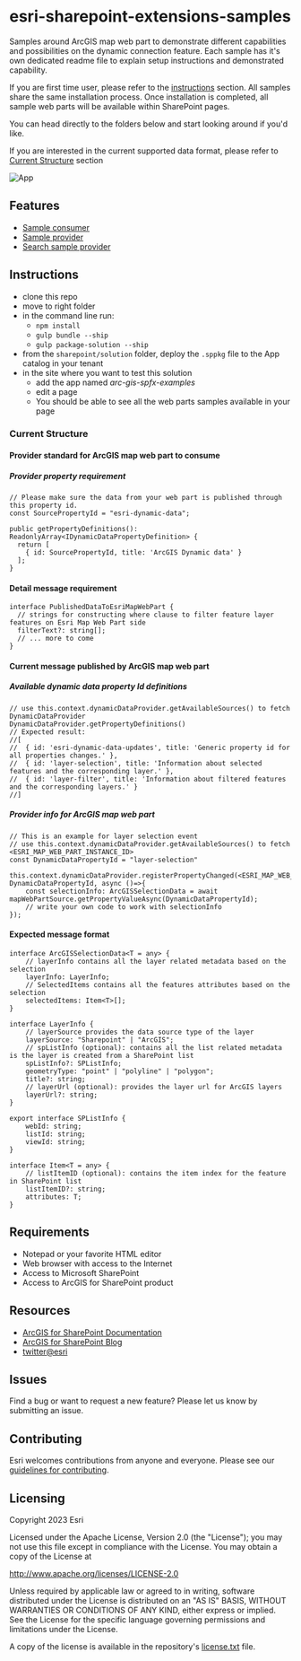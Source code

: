 # esri-sharepoint-extensions-samples

Samples around ArcGIS map web part to demonstrate different capabilities and possibilities on the dynamic connection feature. Each sample has it's own dedicated readme file to explain setup instructions and demonstrated capability.

If you are first time user, please refer to the [instructions](../../#instructions) section. All samples share the same installation process. Once installation is completed, all sample web parts will be available within SharePoint pages.

You can head directly to the folders below and start looking around if you'd like.

If you are interested in the current supported data format, please refer to [Current Structure](../../#current-structure) section

![App](./arcgis-sharepoint-extensions.gif)

## Features

* [Sample consumer](./src/webparts/sampleConsumer)
* [Sample provider](./src/webparts/sampleProvider)
* [Search sample provider](./src/webparts/searchSampleProvider)

## Instructions

* clone this repo
* move to right folder
* in the command line run:
  * `npm install`
  * `gulp bundle --ship`
  * `gulp package-solution --ship`
* from the `sharepoint/solution` folder, deploy the `.sppkg` file to the App catalog in your tenant
* in the site where you want to test this solution
  * add the app named _arc-gis-spfx-examples_
  * edit a page
  * You should be able to see all the web parts samples available in your page

### Current Structure

#### Provider standard for ArcGIS map web part to consume

##### Provider property requirement

```
// Please make sure the data from your web part is published through this property id.
const SourcePropertyId = "esri-dynamic-data";

public getPropertyDefinitions(): ReadonlyArray<IDynamicDataPropertyDefinition> {
  return [
    { id: SourcePropertyId, title: 'ArcGIS Dynamic data' }
  ];
}
```

#### Detail message requirement

```
interface PublishedDataToEsriMapWebPart {
  // strings for constructing where clause to filter feature layer features on Esri Map Web Part side
  filterText?: string[];
  // ... more to come
}
```

#### Current message published by ArcGIS map web part

##### Available dynamic data property Id definitions

```
// use this.context.dynamicDataProvider.getAvailableSources() to fetch DynamicDataProvider
DynamicDataProvider.getPropertyDefinitions()
// Expected result:
//[
//  { id: 'esri-dynamic-data-updates', title: 'Generic property id for all properties changes.' },
//  { id: 'layer-selection', title: 'Information about selected features and the corresponding layer.' },
//  { id: 'layer-filter', title: 'Information about filtered features and the corresponding layers.' }
//]

```

##### Provider info for ArcGIS map web part

```
// This is an example for layer selection event
// use this.context.dynamicDataProvider.getAvailableSources() to fetch <ESRI_MAP_WEB_PART_INSTANCE_ID>
const DynamicDataPropertyId = "layer-selection"

this.context.dynamicDataProvider.registerPropertyChanged(<ESRI_MAP_WEB_PART_INSTANCE_ID>, DynamicDataPropertyId, async ()=>{
    const selectionInfo: ArcGISSelectionData = await mapWebPartSource.getPropertyValueAsync(DynamicDataPropertyId);
    // write your own code to work with selectionInfo
});
```

#### Expected message format

````
interface ArcGISSelectionData<T = any> {
    // layerInfo contains all the layer related metadata based on the selection
    layerInfo: LayerInfo;
    // SelectedItems contains all the features attributes based on the selection
    selectedItems: Item<T>[];
}

interface LayerInfo {
    // layerSource provides the data source type of the layer
    layerSource: "Sharepoint" | "ArcGIS";
    // spListInfo (optional): contains all the list related metadata is the layer is created from a SharePoint list
    spListInfo?: SPListInfo;
    geometryType: "point" | "polyline" | "polygon";
    title?: string;
    // layerUrl (optional): provides the layer url for ArcGIS layers
    layerUrl?: string;
}

export interface SPListInfo {
    webId: string;
    listId: string;
    viewId: string;
}

interface Item<T = any> {
    // listItemID (optional): contains the item index for the feature in SharePoint list
    listItemID?: string;
    attributes: T;
}
````
## Requirements

* Notepad or your favorite HTML editor
* Web browser with access to the Internet
* Access to Microsoft SharePoint
* Access to ArcGIS for SharePoint product

## Resources

* [ArcGIS for SharePoint Documentation](https://doc.arcgis.com/en/sharepoint/latest/use-maps/get-started-with-arcgis-maps.htm)
* [ArcGIS for SharePoint Blog](https://www.esri.com/arcgis-blog/?s=#&products=esri-maps-sharepoint)
* [twitter@esri](http://twitter.com/esri)

## Issues

Find a bug or want to request a new feature?  Please let us know by submitting an issue.

## Contributing

Esri welcomes contributions from anyone and everyone. Please see our [guidelines for contributing](https://github.com/esri/contributing).

## Licensing
Copyright 2023 Esri

Licensed under the Apache License, Version 2.0 (the "License");
you may not use this file except in compliance with the License.
You may obtain a copy of the License at

   http://www.apache.org/licenses/LICENSE-2.0

Unless required by applicable law or agreed to in writing, software
distributed under the License is distributed on an "AS IS" BASIS,
WITHOUT WARRANTIES OR CONDITIONS OF ANY KIND, either express or implied.
See the License for the specific language governing permissions and
limitations under the License.

A copy of the license is available in the repository's [license.txt]( ./license.txt) file.
